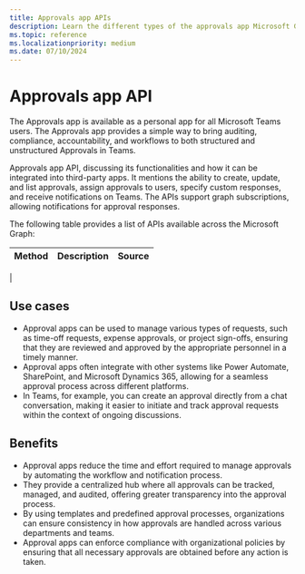 ```yaml
---
title: Approvals app APIs
description: Learn the different types of the approvals app Microsoft Graph APIs.
ms.topic: reference
ms.localizationpriority: medium
ms.date: 07/10/2024
---
```


# Approvals app API

The Approvals app is available as a personal app for all Microsoft Teams users. The Approvals app provides a simple way to bring auditing, compliance, accountability, and workflows to both structured and unstructured Approvals in Teams.

Approvals app API, discussing its functionalities and how it can be integrated into third-party apps. It mentions the ability to create, update, and list approvals, assign approvals to users, specify custom responses, and receive notifications on Teams. The APIs support graph subscriptions, allowing notifications for approval responses.

The following table provides a list of APIs available across the Microsoft Graph:

| Method | Description | Source |
| ---- | ---- | ---- |
|

## Use cases

* Approval apps can be used to manage various types of requests, such as time-off requests, expense approvals, or project sign-offs, ensuring that they are reviewed and approved by the appropriate personnel in a timely manner.
* Approval apps often integrate with other systems like Power Automate, SharePoint, and Microsoft Dynamics 365, allowing for a seamless approval process across different platforms.
* In Teams, for example, you can create an approval directly from a chat conversation, making it easier to initiate and track approval requests within the context of ongoing discussions.

## Benefits

* Approval apps reduce the time and effort required to manage approvals by automating the workflow and notification process.
* They provide a centralized hub where all approvals can be tracked, managed, and audited, offering greater transparency into the approval process.
* By using templates and predefined approval processes, organizations can ensure consistency in how approvals are handled across various departments and teams.
* Approval apps can enforce compliance with organizational policies by ensuring that all necessary approvals are obtained before any action is taken.

